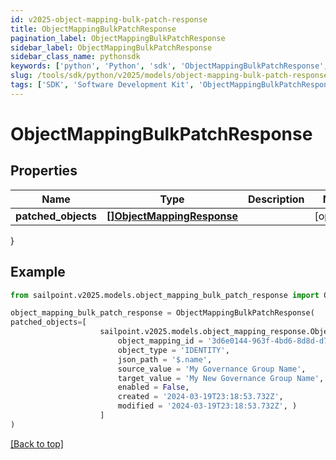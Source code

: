 ```yaml
---
id: v2025-object-mapping-bulk-patch-response
title: ObjectMappingBulkPatchResponse
pagination_label: ObjectMappingBulkPatchResponse
sidebar_label: ObjectMappingBulkPatchResponse
sidebar_class_name: pythonsdk
keywords: ['python', 'Python', 'sdk', 'ObjectMappingBulkPatchResponse', 'V2025ObjectMappingBulkPatchResponse'] 
slug: /tools/sdk/python/v2025/models/object-mapping-bulk-patch-response
tags: ['SDK', 'Software Development Kit', 'ObjectMappingBulkPatchResponse', 'V2025ObjectMappingBulkPatchResponse']
---
```


# ObjectMappingBulkPatchResponse


## Properties

Name | Type | Description | Notes
------------ | ------------- | ------------- | -------------
**patched_objects** | [**[]ObjectMappingResponse**](object-mapping-response) |  | [optional] 
}

## Example

```python
from sailpoint.v2025.models.object_mapping_bulk_patch_response import ObjectMappingBulkPatchResponse

object_mapping_bulk_patch_response = ObjectMappingBulkPatchResponse(
patched_objects=[
                    sailpoint.v2025.models.object_mapping_response.Object Mapping Response(
                        object_mapping_id = '3d6e0144-963f-4bd6-8d8d-d77b4e507ce4', 
                        object_type = 'IDENTITY', 
                        json_path = '$.name', 
                        source_value = 'My Governance Group Name', 
                        target_value = 'My New Governance Group Name', 
                        enabled = False, 
                        created = '2024-03-19T23:18:53.732Z', 
                        modified = '2024-03-19T23:18:53.732Z', )
                    ]
)

```
[[Back to top]](#) 

